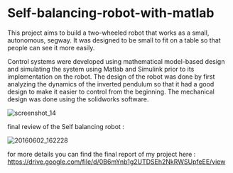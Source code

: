 # Self-balancing-robot-with-matlab

This project aims to build a two-wheeled robot that works as a small, autonomous, segway. It was designed to be small to fit on a table so that people can see it more easily.


Control systems were developed using mathematical model-based design and simulating the system using Matlab and Simulink prior to its implementation on the robot. The design of the robot was done by first analyzing the dynamics of the inverted pendulum so that it had a good design to make it easier to control from the beginning. The mechanical design was done using the solidworks software.

![screenshot_14](https://user-images.githubusercontent.com/31218608/35348560-4c5d2142-0130-11e8-90cc-62a84735d001.png)

final review of the Self balancing robot :

![20160602_162228](https://user-images.githubusercontent.com/31218608/35348654-90da7090-0130-11e8-9c2e-7d304f613af1.jpg)



for more details you can find the final report of my project here  : https://drive.google.com/file/d/0B6mYnb1g2UTDSEh2NkRWSUpfeEE/view
